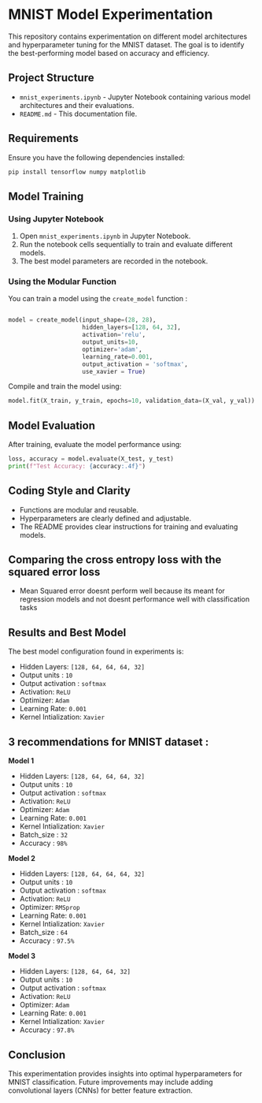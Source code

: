 # MNIST Model Experimentation

This repository contains experimentation on different model architectures and hyperparameter tuning for the MNIST dataset. The goal is to identify the best-performing model based on accuracy and efficiency.

## Project Structure

- `mnist_experiments.ipynb` - Jupyter Notebook containing various model architectures and their evaluations.
- `README.md` - This documentation file.

## Requirements

Ensure you have the following dependencies installed:

```bash
pip install tensorflow numpy matplotlib
```

## Model Training

### Using Jupyter Notebook

1. Open `mnist_experiments.ipynb` in Jupyter Notebook.
2. Run the notebook cells sequentially to train and evaluate different models.
3. The best model parameters are recorded in the notebook.

### Using the Modular Function

You can train a model using the `create_model` function :

```python

model = create_model(input_shape=(28, 28),
                     hidden_layers=[128, 64, 32],
                     activation='relu',
                     output_units=10,
                     optimizer='adam',
                     learning_rate=0.001,
                     output_activation = 'softmax',
                     use_xavier = True)
```

Compile and train the model using:

```python
model.fit(X_train, y_train, epochs=10, validation_data=(X_val, y_val))
```

## Model Evaluation

After training, evaluate the model performance using:

```python
loss, accuracy = model.evaluate(X_test, y_test)
print(f"Test Accuracy: {accuracy:.4f}")
```

## Coding Style and Clarity

- Functions are modular and reusable.
- Hyperparameters are clearly defined and adjustable.
- The README provides clear instructions for training and evaluating models.

## Comparing the cross entropy loss with the squared error loss
- Mean Squared error doesnt perform well because its meant for regression models and not doesnt performance well with classification tasks

## Results and Best Model

The best model configuration found in experiments is:
- Hidden Layers: `[128, 64, 64, 64, 32]`
- Output units : `10`
- Output activation : `softmax`
- Activation: `ReLU`
- Optimizer: `Adam`
- Learning Rate: `0.001`
- Kernel Intialization: `Xavier`

## 3 recommendations for MNIST dataset :
**Model 1**
- Hidden Layers: `[128, 64, 64, 64, 32]`
- Output units : `10`
- Output activation : `softmax`
- Activation: `ReLU`
- Optimizer: `Adam`
- Learning Rate: `0.001`
- Kernel Intialization: `Xavier`
- Batch_size : `32`
- Accuracy : `98%`

**Model 2**
- Hidden Layers: `[128, 64, 64, 64, 32]`
- Output units : `10`
- Output activation : `softmax`
- Activation: `ReLU`
- Optimizer: `RMSprop`
- Learning Rate: `0.001`
- Kernel Intialization: `Xavier`
- Batch_size : `64`
- Accuracy : `97.5%`

**Model 3**
- Hidden Layers: `[128, 64, 64, 32]`
- Output units : `10`
- Output activation : `softmax`
- Activation: `ReLU`
- Optimizer: `Adam`
- Learning Rate: `0.001`
- Kernel Intialization: `Xavier`
- Accuracy : `97.8%`

## Conclusion

This experimentation provides insights into optimal hyperparameters for MNIST classification. Future improvements may include adding convolutional layers (CNNs) for better feature extraction.


